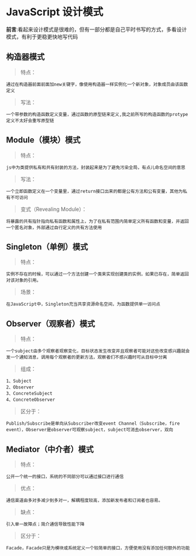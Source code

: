 # JavaScript 设计模式

__前言__:看起来设计模式是很难的，但有一部分都是自己平时书写的方式，多看设计模式，有利于更稳更快地写代码

## 构造器模式

>特点：

    通过在构造器前面前面加new关键字，像使用构造器一样实例化一个新对象，对象成员由该函数定义
>写法：

    一个带参数的构造函数定义变量，通过函数的原型链来定义,我之前所写的构造函数的protype定义不太好会重写原型链

## Module（模块）模式

>特点：

    js中为类提供私有和共有封装的方法，封装起来是为了避免污染全局，有点儿命名空间的意思

>写法：

    一个立即函数定义在一个变量里，通过return接口出来的都是公有方法和公有变量，其他为私有不可访问

>变式（Revealing Module）：

    将暴露的共有指针指向私有函数和属性上，为了在私有范围内简单定义所有函数和变量，并返回一个匿名对象，外部通过自行定义的共有方法使用

## Singleton（单例）模式

>特点：

    实例不存在的时候，可以通过一个方法创建一个类来实现创建类的实例，如果已存在，简单返回对该对象的引用。

>场景：

    在JavaScript中，Singleton充当共享资源命名空间，为函数提供单一访问点

## Observer（观察者）模式

>特点：

    一个subject由多个观察者观察变化，目标状态发生改变并且观察者可能对这些改变感兴趣就会发一个通知消息，调用每个观察者的更新方法，观察者们不感兴趣时可从目标中分离
>组成：

    1、Subject
    2、Observer
    3、ConcreteSubject
    4、ConcreteObserver

>区分于：

    Publish/Subscribe是单向从Subscriber改变event Channel（Subscribe，fire event），Observer是observer可观察subject，subject可消去observer，双向

## Mediator（中介者）模式

>特点：

    公开一个统一的接口，系统的不同部分可以通过接口进行通信

>优点：

    通信渠道由多对多减少到多对一，解耦程度较高，添加新发布者和订阅者也容易。

>缺点：

    引入单一故障点；简介通信导致性能下降

>区分于：

    Facade，Facade只是为模块或系统定义一个较简单的接口，方便使用没有添加任何额外的功能
